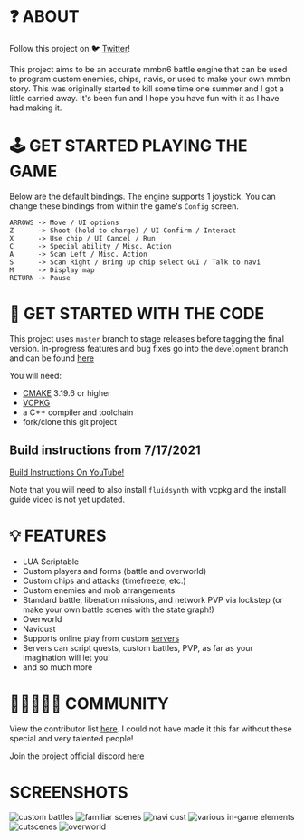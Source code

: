 # ❓ ABOUT
Follow this project on :bird: [Twitter](https://twitter.com/OpenNetBattle)!

This project aims to be an accurate mmbn6 battle engine that can be used to program custom enemies, chips, navis, or used to make your own mmbn story.
This was originally started to kill some time one summer and I got a little carried away. It's been fun and I hope you have fun with it as I have had making it.

# 🕹️ GET STARTED PLAYING THE GAME

Below are the default bindings. The engine supports 1 joystick. You can change these bindings from within the game's `Config` screen.

```
ARROWS -> Move / UI options
Z      -> Shoot (hold to charge) / UI Confirm / Interact
X      -> Use chip / UI Cancel / Run
C      -> Special ability / Misc. Action
A      -> Scan Left / Misc. Action
S      -> Scan Right / Bring up chip select GUI / Talk to navi
M      -> Display map
RETURN -> Pause
```

# 🧩 GET STARTED WITH THE CODE
This project uses `master` branch to stage releases  before tagging the final version.
In-progress features and bug fixes go into the `development` branch and can be found [here](https://github.com/TheMaverickProgrammer/OpenNetBattle/tree/development)

You will need:
* [CMAKE](https://cmake.org/download/) 3.19.6 or higher
* [VCPKG](https://vcpkg.io/en/index.html) 
* a C++ compiler and toolchain
* fork/clone this git project

## Build instructions from 7/17/2021
[Build Instructions On YouTube!](https://www.youtube.com/watch?v=5T_kS7DYbvw)

Note that you will need to also install `fluidsynth` with vcpkg and the install guide video is not yet updated.

# 💡 FEATURES
- LUA Scriptable
- Custom players and forms (battle and overworld)
- Custom chips and attacks (timefreeze, etc.)
- Custom enemies and mob arrangements
- Standard battle, liberation missions, and network PVP via lockstep (or make your own battle scenes with the state graph!)
- Overworld
- Navicust
- Supports online play from custom [servers](https://github.com/ArthurCose/Scriptable-OpenNetBattle-Server)
- Servers can script quests, custom battles, PVP, as far as your imagination will let you!
- and so much more

# 🧑🏼‍🤝‍🧑🏼 COMMUNITY 
View the contributor list [here](). I could not have made it this far without these special and very talented people!

Join the project official discord [here](https://discord.gg/yAK9MG2)

# SCREENSHOTS
![custom battles](https://m.gjcdn.net/game-screenshot/500/10458364-ll-kgyns54e-v4.webp)
![familiar scenes](https://m.gjcdn.net/game-screenshot/500/10458393-ll-bi6s4dvq-v4.webp)
![navi cust](https://m.gjcdn.net/game-screenshot/500/10459243-ll-adgbvz3h-v4.webp)
![various in-game elements](https://m.gjcdn.net/game-screenshot/500/10459247-ll-btxdhs6y-v4.webp)
![cutscenes](https://m.gjcdn.net/game-screenshot/500/10458367-ll-dch5cyts-v4.webp)
![overworld](https://m.gjcdn.net/game-screenshot/500/10458389-ll-cpxhv9rr-v4.webp)
